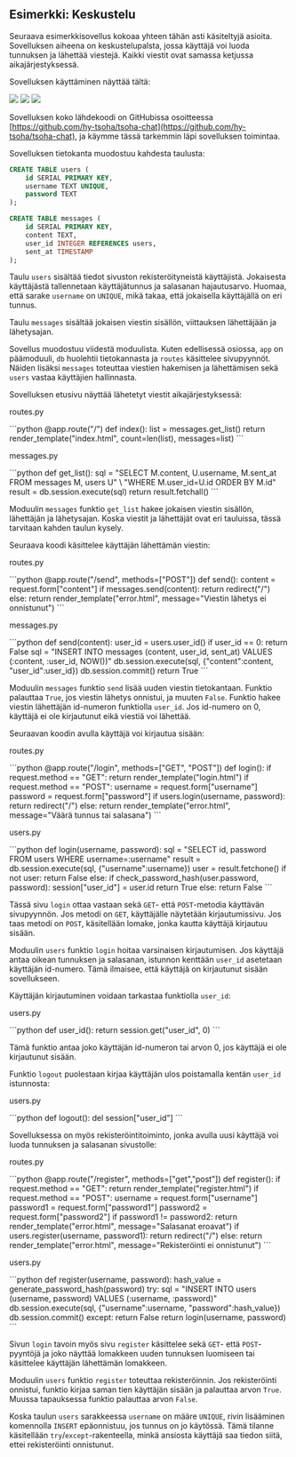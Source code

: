 ## Esimerkki: Keskustelu

Seuraava esimerkkisovellus kokoaa yhteen tähän asti käsiteltyjä asioita. Sovelluksen aiheena on keskustelupalsta, jossa käyttäjä voi luoda tunnuksen ja lähettää viestejä. Kaikki viestit ovat samassa ketjussa aikajärjestyksessä.

Sovelluksen käyttäminen näyttää tältä:

<img class="screenshot" src="../assets/osa-3/chat1.png">

<img class="screenshot" src="../assets/osa-3/chat2.png">

<img class="screenshot" src="../assets/osa-3/chat3.png">


Sovelluksen koko lähdekoodi on GitHubissa osoitteessa [https://github.com/hy-tsoha/tsoha-chat](https://github.com/hy-tsoha/tsoha-chat), ja käymme tässä tarkemmin läpi sovelluksen toimintaa.

Sovelluksen tietokanta muodostuu kahdesta taulusta:

```sql
CREATE TABLE users (
    id SERIAL PRIMARY KEY,
    username TEXT UNIQUE,
    password TEXT
);

CREATE TABLE messages (
    id SERIAL PRIMARY KEY,
    content TEXT,
    user_id INTEGER REFERENCES users,
    sent_at TIMESTAMP
);
```

Taulu `users` sisältää tiedot sivuston rekisteröityneistä käyttäjistä. Jokaisesta käyttäjästä tallennetaan käyttäjätunnus ja salasanan hajautusarvo. Huomaa, että sarake `username` on `UNIQUE`, mikä takaa, että jokaisella käyttäjällä on eri tunnus.

Taulu `messages` sisältää jokaisen viestin sisällön, viittauksen lähettäjään ja lähetysajan.

Sovellus muodostuu viidestä moduulista. Kuten edellisessä osiossa, `app` on päämoduuli, `db` huolehtii tietokannasta ja `routes` käsittelee sivupyynnöt. Näiden lisäksi `messages` toteuttaa viestien hakemisen ja lähettämisen sekä `users` vastaa käyttäjien hallinnasta.

Sovelluksen etusivu näyttää lähetetyt viestit aikajärjestyksessä:

<p class="code-title">routes.py</p>
```python
@app.route("/")
def index():
    list = messages.get_list()
    return render_template("index.html", count=len(list), messages=list)
```

<p class="code-title">messages.py</p>
```python
def get_list():
    sql = "SELECT M.content, U.username, M.sent_at FROM messages M, users U" \
          "WHERE M.user_id=U.id ORDER BY M.id"
    result = db.session.execute(sql)
    return result.fetchall()
```

Moduulin `messages` funktio `get_list` hakee jokaisen viestin sisällön, lähettäjän ja lähetysajan. Koska viestit ja lähettäjät ovat eri tauluissa, tässä tarvitaan kahden taulun kysely.

Seuraava koodi käsittelee käyttäjän lähettämän viestin:

<p class="code-title">routes.py</p>
```python
@app.route("/send", methods=["POST"])
def send():
    content = request.form["content"]
    if messages.send(content):
        return redirect("/")
    else:
        return render_template("error.html", message="Viestin lähetys ei onnistunut")
```

<p class="code-title">messages.py</p>
```python
def send(content):
    user_id = users.user_id()
    if user_id == 0:
        return False
    sql = "INSERT INTO messages (content, user_id, sent_at) VALUES (:content, :user_id, NOW())"
    db.session.execute(sql, {"content":content, "user_id":user_id})
    db.session.commit()
    return True
```

Moduulin `messages` funktio `send` lisää uuden viestin tietokantaan. Funktio palauttaa `True`, jos viestin lähetys onnistui, ja muuten `False`. Funktio hakee viestin lähettäjän id-numeron funktiolla `user_id`. Jos id-numero on 0, käyttäjä ei ole kirjautunut eikä viestiä voi lähettää.

Seuraavan koodin avulla käyttäjä voi kirjautua sisään:

<p class="code-title">routes.py</p>
```python
@app.route("/login", methods=["GET", "POST"])
def login():
    if request.method == "GET":
        return render_template("login.html")
    if request.method == "POST":
        username = request.form["username"]
        password = request.form["password"]
        if users.login(username, password):
            return redirect("/")
        else:
            return render_template("error.html", message="Väärä tunnus tai salasana")
```

<p class="code-title">users.py</p>
```python
def login(username, password):
    sql = "SELECT id, password FROM users WHERE username=:username"
    result = db.session.execute(sql, {"username":username})
    user = result.fetchone()
    if not user:
        return False
    else:
        if check_password_hash(user.password, password):
            session["user_id"] = user.id
            return True
        else:
            return False
```

Tässä sivu `login` ottaa vastaan sekä `GET`- että `POST`-metodia käyttävän sivupyynnön. Jos metodi on `GET`, käyttäjälle näytetään kirjautumissivu. Jos taas metodi on `POST`, käsitellään lomake, jonka kautta käyttäjä kirjautuu sisään.

Moduulin `users` funktio `login` hoitaa varsinaisen kirjautumisen. Jos käyttäjä antaa oikean tunnuksen ja salasanan, istunnon kenttään `user_id` asetetaan käyttäjän id-numero. Tämä ilmaisee, että käyttäjä on kirjautunut sisään sovellukseen.

Käyttäjän kirjautuminen voidaan tarkastaa funktiolla `user_id`:

<p class="code-title">users.py</p>
```python
def user_id():
    return session.get("user_id", 0)
```

Tämä funktio antaa joko käyttäjän id-numeron tai arvon 0, jos käyttäjä ei ole kirjautunut sisään.

Funktio `logout` puolestaan kirjaa käyttäjän ulos poistamalla kentän `user_id` istunnosta:

<p class="code-title">users.py</p>
```python
def logout():
    del session["user_id"]
```

Sovelluksessa on myös rekisteröintitoiminto, jonka avulla uusi käyttäjä voi luoda tunnuksen ja salasanan sivustolle:

<p class="code-title">routes.py</p>
```python
@app.route("/register", methods=["get","post"])
def register():
    if request.method == "GET":
        return render_template("register.html")
    if request.method == "POST":
        username = request.form["username"]
        password1 = request.form["password1"]
        password2 = request.form["password2"]
        if password1 != password2:
            return render_template("error.html", message="Salasanat eroavat")
        if users.register(username, password1):
            return redirect("/")
        else:
            return render_template("error.html", message="Rekisteröinti ei onnistunut")
```

<p class="code-title">users.py</p>
```python
def register(username, password):
    hash_value = generate_password_hash(password)
    try:
        sql = "INSERT INTO users (username, password) VALUES (:username, :password)"
        db.session.execute(sql, {"username":username, "password":hash_value})
        db.session.commit()
    except:
        return False
    return login(username, password)
```

Sivun `login` tavoin myös sivu `register` käsittelee sekä `GET`- että `POST`-pyyntöjä ja joko näyttää lomakkeen uuden tunnuksen luomiseen tai käsittelee käyttäjän lähettämän lomakkeen.

Moduulin `users` funktio `register` toteuttaa rekisteröinnin. Jos rekisteröinti onnistui, funktio kirjaa saman tien käyttäjän sisään ja palauttaa arvon `True`. Muussa tapauksessa funktio palauttaa arvon `False`.

Koska taulun `users` sarakkeessa `username` on määre `UNIQUE`, rivin lisääminen komennolla `INSERT` epäonnistuu, jos tunnus on jo käytössä. Tämä tilanne käsitellään `try`/`except`-rakenteella, minkä ansiosta käyttäjä saa tiedon siitä, ettei rekisteröinti onnistunut.

